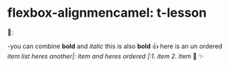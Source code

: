 # flexbox-alignmencamel: t-lesson
🐫:

-you can combine **bold** and _italic_ this is also __bold__ 👍 here is an  un ordered *item list  heres another|: *item and heres ordered |:1.* item 2.* item 🚀 ✨

